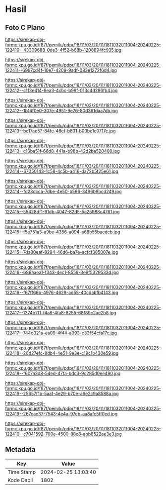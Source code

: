 # Hasil

## Foto C Plano

https://sirekap-obj-formc.kpu.go.id/f87f/pemilu/pdpr/18/11/03/20/11/1811032011004-20240225-122410--43309688-0de3-4f52-b68b-1208894fc935.jpg

https://sirekap-obj-formc.kpu.go.id/f87f/pemilu/pdpr/18/11/03/20/11/1811032011004-20240225-122411--6997cd4f-10e7-4209-9adf-083e1272f6d4.jpg

https://sirekap-obj-formc.kpu.go.id/f87f/pemilu/pdpr/18/11/03/20/11/1811032011004-20240225-122412--c113e414-6ea3-4cbc-b99f-013c4d286fb4.jpg

https://sirekap-obj-formc.kpu.go.id/f87f/pemilu/pdpr/18/11/03/20/11/1811032011004-20240225-122412--1b14f0e0-307e-4951-9e76-80d361daa7db.jpg

https://sirekap-obj-formc.kpu.go.id/f87f/pemilu/pdpr/18/11/03/20/11/1811032011004-20240225-122413--bc17ae57-84fe-46ef-b831-b03be1c0717c.jpg

https://sirekap-obj-formc.kpu.go.id/f87f/pemilu/pdpr/18/11/03/20/11/1811032011004-20240225-122413--c16ba51f-66d8-441a-b98b-42d2ba520400.jpg

https://sirekap-obj-formc.kpu.go.id/f87f/pemilu/pdpr/18/11/03/20/11/1811032011004-20240225-122414--67050143-1c58-4c5b-a416-da72b5f25e61.jpg

https://sirekap-obj-formc.kpu.go.id/f87f/pemilu/pdpr/18/11/03/20/11/1811032011004-20240225-122414--fd23dcca-7dbe-4e50-b566-3496b9bcd249.jpg

https://sirekap-obj-formc.kpu.go.id/f87f/pemilu/pdpr/18/11/03/20/11/1811032011004-20240225-122415--55428df1-91db-4047-82d5-5a25988c4761.jpg

https://sirekap-obj-formc.kpu.go.id/f87f/pemilu/pdpr/18/11/03/20/11/1811032011004-20240225-122415--f5e751a3-a9be-4356-a094-a68b55baedcb.jpg

https://sirekap-obj-formc.kpu.go.id/f87f/pemilu/pdpr/18/11/03/20/11/1811032011004-20240225-122415--7da80eaf-8294-46d6-ba7e-acfcf385007e.jpg

https://sirekap-obj-formc.kpu.go.id/f87f/pemilu/pdpr/18/11/03/20/11/1811032011004-20240225-122416--b86aaea1-f343-4ec1-8559-3e9f5329533d.jpg

https://sirekap-obj-formc.kpu.go.id/f87f/pemilu/pdpr/18/11/03/20/11/1811032011004-20240225-122416--f67ff66b-4976-4629-ad55-40cdabfb4143.jpg

https://sirekap-obj-formc.kpu.go.id/f87f/pemilu/pdpr/18/11/03/20/11/1811032011004-20240225-122417--1374b7f1-f4a8-4fa8-8255-68f89c2ae2b8.jpg

https://sirekap-obj-formc.kpu.go.id/f87f/pemilu/pdpr/18/11/03/20/11/1811032011004-20240225-122417--744d321a-ea09-4f44-a093-c33f54cfa17c.jpg

https://sirekap-obj-formc.kpu.go.id/f87f/pemilu/pdpr/18/11/03/20/11/1811032011004-20240225-122418--26d27efc-8db4-4e51-9e3e-c19c1b430e59.jpg

https://sirekap-obj-formc.kpu.go.id/f87f/pemilu/pdpr/18/11/03/20/11/1811032011004-20240225-122418--f607a3d8-54ed-47fa-bdc3-9c285d0ee490.jpg

https://sirekap-obj-formc.kpu.go.id/f87f/pemilu/pdpr/18/11/03/20/11/1811032011004-20240225-122419--25657f1b-5aa1-4e29-b70e-a6e2c9a8588a.jpg

https://sirekap-obj-formc.kpu.go.id/f87f/pemilu/pdpr/18/11/03/20/11/1811032011004-20240225-122419--267cae37-7543-4e4a-97eb-aa8afc5ff0ed.jpg

https://sirekap-obj-formc.kpu.go.id/f87f/pemilu/pdpr/18/11/03/20/11/1811032011004-20240225-122410--c7041592-700e-4500-88c8-abb8522ae3e3.jpg


## Metadata

| Key        | Value               |
| ---------- | ------------------- |
| Time Stamp | 2024-02-25 13:03:40 |
| Kode Dapil | 1802                |



